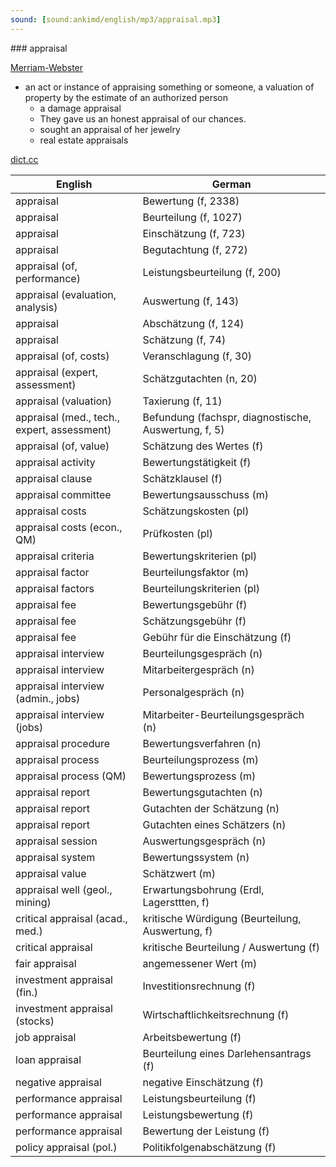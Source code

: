 ```yaml
---
sound: [sound:ankimd/english/mp3/appraisal.mp3]
---
```


\### appraisal

[Merriam-Webster](https://www.merriam-webster.com/dictionary/appraisal)

- an act or instance of appraising something or someone, a valuation of property by the estimate of an authorized person
    - a damage appraisal
    - They gave us an honest appraisal of our chances.
    - sought an appraisal of her jewelry
    - real estate appraisals

[dict.cc](https://www.dict.cc/appraisal)

| English        | German       |
| -------------- | ------------ |
| appraisal | Bewertung (f, 2338) |
| appraisal | Beurteilung (f, 1027) |
| appraisal | Einschätzung (f, 723) |
| appraisal | Begutachtung (f, 272) |
| appraisal (of, performance) | Leistungsbeurteilung (f, 200) |
| appraisal (evaluation, analysis) | Auswertung (f, 143) |
| appraisal | Abschätzung (f, 124) |
| appraisal | Schätzung (f, 74) |
| appraisal (of, costs) | Veranschlagung (f, 30) |
| appraisal (expert, assessment) | Schätzgutachten (n, 20) |
| appraisal (valuation) | Taxierung (f, 11) |
| appraisal (med., tech., expert, assessment) | Befundung (fachspr, diagnostische, Auswertung, f, 5) |
| appraisal (of, value) | Schätzung des Wertes (f) |
| appraisal activity | Bewertungstätigkeit (f) |
| appraisal clause | Schätzklausel (f) |
| appraisal committee | Bewertungsausschuss (m) |
| appraisal costs | Schätzungskosten (pl) |
| appraisal costs <AC> (econ., QM) | Prüfkosten <PK> (pl) |
| appraisal criteria | Bewertungskriterien (pl) |
| appraisal factor | Beurteilungsfaktor (m) |
| appraisal factors | Beurteilungskriterien (pl) |
| appraisal fee | Bewertungsgebühr (f) |
| appraisal fee | Schätzungsgebühr (f) |
| appraisal fee | Gebühr für die Einschätzung (f) |
| appraisal interview | Beurteilungsgespräch (n) |
| appraisal interview | Mitarbeitergespräch (n) |
| appraisal interview (admin., jobs) | Personalgespräch (n) |
| appraisal interview (jobs) | Mitarbeiter-Beurteilungsgespräch (n) |
| appraisal procedure | Bewertungsverfahren (n) |
| appraisal process | Beurteilungsprozess (m) |
| appraisal process (QM) | Bewertungsprozess (m) |
| appraisal report | Bewertungsgutachten (n) |
| appraisal report | Gutachten der Schätzung (n) |
| appraisal report | Gutachten eines Schätzers (n) |
| appraisal session | Auswertungsgespräch (n) |
| appraisal system | Bewertungssystem (n) |
| appraisal value | Schätzwert (m) |
| appraisal well (geol., mining) | Erwartungsbohrung (Erdl, Lagersttten, f) |
| critical appraisal (acad., med.) | kritische Würdigung (Beurteilung, Auswertung, f) |
| critical appraisal | kritische Beurteilung / Auswertung (f) |
| fair appraisal | angemessener Wert (m) |
| investment appraisal (fin.) | Investitionsrechnung (f) |
| investment appraisal (stocks) | Wirtschaftlichkeitsrechnung (f) |
| job appraisal | Arbeitsbewertung (f) |
| loan appraisal | Beurteilung eines Darlehensantrags (f) |
| negative appraisal | negative Einschätzung (f) |
| performance appraisal | Leistungsbeurteilung (f) |
| performance appraisal | Leistungsbewertung (f) |
| performance appraisal | Bewertung der Leistung (f) |
| policy appraisal (pol.) | Politikfolgenabschätzung (f) |
